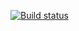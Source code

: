 [![Build status](https://ci.appveyor.com/api/projects/status/imy8645j3naw11lb?svg=true)](https://ci.appveyor.com/project/VyacheslavKornilov/api-ci)
